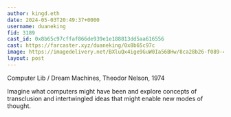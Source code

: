 ```yaml
---
author: kingd.eth
date: 2024-05-03T20:49:37+0000
username: duaneking
fid: 3189
cast_id: 0x8b65c97cffaf866de939e1e188813dd5aa616556
cast: https://farcaster.xyz/duaneking/0x8b65c97c
image: https://imagedelivery.net/BXluQx4ige9GuW0Ia56BHw/8ca28b26-f089-4515-13e5-9645fa256600/original
layout: post
---
```


Computer Lib / Dream Machines, Theodor Nelson, 1974

Imagine what computers might have been and explore concepts of transclusion and intertwingled ideas that might enable new modes of thought.

<img src='https://imagedelivery.net/BXluQx4ige9GuW0Ia56BHw/8ca28b26-f089-4515-13e5-9645fa256600/original' alt='' referrerpolicy='no-referrer'/>
